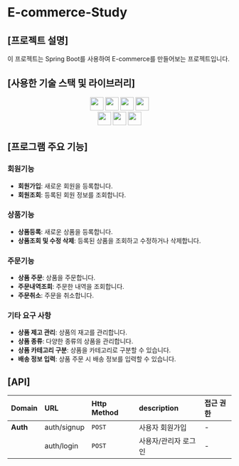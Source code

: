 # E-commerce-Study

## [프로젝트 설명]

이 프로젝트는 Spring Boot를 사용하여 E-commerce를 만들어보는 프로젝트입니다.

## [사용한 기술 스택 및 라이브러리]
<div align="center"> 

<img height="30" src="https://img.shields.io/badge/Spring%20Boot-6DB33F?style=flat-square&logo=Spring%20Boot&logoColor=white"/>
<img height="30" src="https://img.shields.io/badge/Java-007396?style=flat-square&logo=java&logoColor=white"/>
<img height="30" src="https://img.shields.io/badge/Hibernate-59666C?style=flat-square&logo=Hibernate&logoColor=white"/>
<img height="30" src="https://img.shields.io/badge/JPA-007396?style=flat-square&logo=JPA&logoColor=white"/>
<br/>
<img height="30" src="https://img.shields.io/badge/Git-F05032?style=flat-square&logo=git&logoColor=white"/>
<img height="30" src="https://img.shields.io/badge/Postman-FF6C37?style=flat-square&logo=Postman&logoColor=white"/>
<img height="30" src="https://img.shields.io/badge/GitHub-black?style=flat-square&logo=GitHub&logoColor=white"/>

</div>

## [프로그램 주요 기능]

### 회원기능
- **회원가입**: 새로운 회원을 등록합니다.
- **회원조회**: 등록된 회원 정보를 조회합니다.

### 상품기능
- **상품등록**: 새로운 상품을 등록합니다.
- **상품조회 및 수정 삭제**: 등록된 상품을 조회하고 수정하거나 삭제합니다.

### 주문기능
- **상품 주문**: 상품을 주문합니다.
- **주문내역조회**: 주문한 내역을 조회합니다.
- **주문취소**: 주문을 취소합니다.

### 기타 요구 사항
- **상품 제고 관리**: 상품의 재고를 관리합니다.
- **상품 종류**: 다양한 종류의 상품을 관리합니다.
- **상품 카테고리 구분**: 상품을 카테고리로 구분할 수 있습니다.
- **배송 정보 입력**: 상품 주문 시 배송 정보를 입력할 수 있습니다.


## [API]

| Domain      | URL                                                                        | Http Method                 | description       | 접근 권한 |
|:------------|:---------------------------------------------------------------------------|:----------------------------|:------------------|:------|
| **Auth**    | auth/signup                                                                | `POST`                      | 사용자 회원가입          | -     |
|             | auth/login                                                                 | `POST`                      | 사용자/관리자 로그인       | -     |
<!-- 
|             | auth/signup/admin                                                          | `POST`                      | 관리자 회원가입          | -     |
| **Product** | /product/list/{categoryId}                                                 | `GET`                       | 카테고리 별 상품 목록 조회   | -     |
|             | /product/best-list                                                         | `GET`                       | 베스트 상품 목록 조회      | -     |
|             | /product/{productId}                                                       | `GET`                       | 상품 상세 조회          | -     |
|             | /admin/product                                                             | `POST`                      | 상품 등록             | ADMIN |
|             | /admin/product/{productId}                                                 | `GET` `PUT` `DELETE`        | 상품 조회, 수정, 삭제     | ADMIN |
|             | /admin/product?productId={productId}&soldout={soldOutStatus}               | `PUT`                       | 상품 품절 여부 수정       | ADMIN |
|             | /admin/option/{optionId}                                                   | `GET` `PUT` `POST` `DELETE` | 상품 옵션 CRUD        | ADMIN |
|             | /admin/category/{categoryId}                                               | `GET` `PUT` `POST` `DELETE` | 상품 카테고리 CRUD      | ADMIN |
|             | /admin/option-category                                                     | `GET` `PUT` `POST` `DELETE` | 옵션 카테고리 CRUD      | ADMIN |
| **Order**   | /auth/pay/list?viewType={viewType}&startDate={startDate}&endDate={endDate} | `GET`                       | 구매 내역 조회          | USER  |
|             | /auth/order/elapsed-time/{orderId}                                         | `GET`                       | 주문 경과 시간 조회       | USER  |
|             | /auth/order/cancel/{orderId}                                               | `PATCH`                     | 주문 취소             | USER  |
|             | /admin/order/status/{orderId}                                              | `PATCH`                     | 주문 상태 변경          | ADMIN |
|             | /admin/order/cooking-time/{orderId}                                        | `PATCH`                     | 예상 조리 시간 선택       | ADMIN |
|             | /admin/order/receipt-status/{orderId}                                      | `PATCH`                     | 주문 수락 또는 거절       | ADMIN |
| **Cart**    | /auth/cart                                                                 | `GET`                       | 장바구니 상품 목록 조회     | USER  |
|             | /auth/cart/save                                                            | `POST`                      | 장바구니 상품 추가        | USER  |
|             | /auth/cart                                                                 | `POST` `DELETE`             | 장바구니 상품 수량 변경, 삭제 | USER  |
|             | /auth/pay                                                                  | `PUT`                       | 장바구니 전체 결제        | USER  |
| **Review**  | /auth/review                                                               | `POST`                      | 리뷰 등록             | USER  |
-->
<br/>
